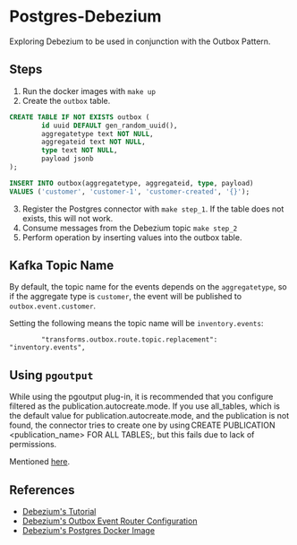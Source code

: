 # Postgres-Debezium

Exploring Debezium to be used in conjunction with the Outbox Pattern.

## Steps

1. Run the docker images with `make up`
2. Create the `outbox` table.

```sql
CREATE TABLE IF NOT EXISTS outbox (
        id uuid DEFAULT gen_random_uuid(),
        aggregatetype text NOT NULL,
        aggregateid text NOT NULL,
        type text NOT NULL,
        payload jsonb
);

INSERT INTO outbox(aggregatetype, aggregateid, type, payload)
VALUES ('customer', 'customer-1', 'customer-created', '{}');
```

3. Register the Postgres connector with `make step_1`. If the table does not exists, this will not work.
4. Consume messages from the Debezium topic `make step_2`
5. Perform operation by inserting values into the outbox table.


## Kafka Topic Name

By default, the topic name for the events depends on the `aggregatetype`, so if the aggregate type is `customer`, the event will be published to `outbox.event.customer`.


Setting the following means the topic name will be `inventory.events`:
```
        "transforms.outbox.route.topic.replacement": "inventory.events",
```


## Using `pgoutput`

While using the pgoutput plug-in, it is recommended that you configure filtered as the publication.autocreate.mode. If you use all_tables, which is the default value for publication.autocreate.mode, and the publication is not found, the connector tries to create one by using CREATE PUBLICATION <publication_name> FOR ALL TABLES;, but this fails due to lack of permissions.

Mentioned [here](https://debezium.io/documentation/reference/1.3/connectors/postgresql.html#postgresql-on-azure).


## References

- [Debezium's Tutorial](https://github.com/debezium/debezium-examples/tree/master/tutorial)
- [Debezium's Outbox Event Router Configuration](https://debezium.io/documentation/reference/1.4/configuration/outbox-event-router.html)
- [Debezium's Postgres Docker Image](https://github.com/debezium/docker-images/tree/master/postgres)
